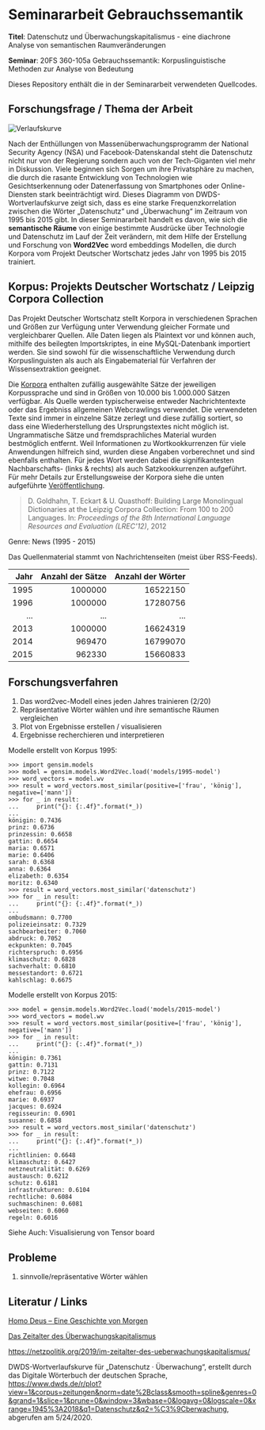# Seminararbeit Gebrauchssemantik

**Titel**: Datenschutz und Überwachungskapitalismus - eine diachrone Analyse von semantischen Raumveränderungen

**Seminar**: 20FS 360-105a Gebrauchssemantik: Korpuslinguistische Methoden zur Analyse von Bedeutung

Dieses Repository enthält die in der Seminararbeit verwendeten Quellcodes.

## Forschungsfrage / Thema der Arbeit

![Verlaufskurve](./images/dwds_verlaufskurven_datenschutz_überwachung.png)

Nach der Enthüllungen von Massenüberwachungsprogramm der National Security Agency (NSA) und Facebook-Datenskandal steht 
die Datenschutz nicht nur von der Regierung sondern auch von der Tech-Giganten viel mehr in Diskussion. 
Viele beginnen sich Sorgen um ihre Privatsphäre zu machen, die durch die rasante Entwicklung von Technologien
wie Gesichtserkennung oder Datenerfassung von Smartphones oder Online-Diensten stark beeinträchtigt wird. 
Dieses Diagramm von DWDS-Wortverlaufskurve zeigt sich, dass es eine starke Frequenzkorrelation zwischen
die Wörter „Datenschutz“ und „Überwachung“ im Zeitraum von 1995 bis 2015 gibt. In dieser Seminararbeit handelt es davon, 
wie sich die **semantische Räume** von einige bestimmte Ausdrücke über Technologie und Datenschutz im Lauf der Zeit verändern,
mit dem Hilfe der Erstellung und Forschung von **Word2Vec** word embeddings Modellen, die durch Korpora vom Projekt Deutscher 
Wortschatz jedes Jahr von 1995 bis 2015 trainiert. 


## Korpus: Projekts Deutscher Wortschatz / Leipzig Corpora Collection

Das Projekt Deutscher Wortschatz stellt Korpora in verschiedenen Sprachen und Größen zur Verfügung unter Verwendung 
gleicher Formate und vergleichbarer Quellen. Alle Daten liegen als Plaintext vor und können auch, mithilfe des 
beilegten Importskriptes, in eine MySQL-Datenbank importiert werden. Sie sind sowohl für die wissenschaftliche 
Verwendung durch Korpuslinguisten als auch als Eingabematerial für Verfahren der Wissensextraktion geeignet.

Die [Korpora](https://wortschatz.uni-leipzig.de/de/download) enthalten zufällig ausgewählte Sätze der jeweiligen 
Korpussprache und sind in Größen von 10.000 bis 
1.000.000 Sätzen verfügbar. Als Quelle werden typischerweise entweder Nachrichtentexte oder das Ergebniss allgemeinen 
Webcrawlings verwendet. Die verwendeten Texte sind immer in einzelne Sätze zerlegt und diese zufällig sortiert, 
so dass eine Wiederherstellung des Ursprungstextes nicht möglich ist. Ungrammatische Sätze und fremdsprachliches 
Material wurden bestmöglich entfernt. Weil Informationen zu Wortkookkurrenzen für viele Anwendungen hilfreich sind, 
wurden diese Angaben vorberechnet und sind ebenfalls enthalten. Für jedes Wort werden dabei die signifikantesten 
Nachbarschafts- (links & rechts) als auch Satzkookkurrenzen aufgeführt. Für mehr Details zur Erstellungsweise der 
Korpora siehe die unten aufgeführte [Veröffentlichung](http://www.lrec-conf.org/proceedings/lrec2012/pdf/327_Paper.pdf). 

>D. Goldhahn, T. Eckart & U. Quasthoff: Building Large Monolingual Dictionaries at the Leipzig Corpora Collection: 
From 100 to 200 Languages.
In: _Proceedings of the 8th International Language Resources and Evaluation (LREC'12)_, 2012

Genre: News (1995 - 2015)

Das Quellenmaterial stammt von Nachrichtenseiten (meist über RSS-Feeds).

| Jahr | Anzahl der Sätze | Anzahl der Wörter |
| ---: | ---: | ---: |
| 1995 | 1000000 | 16522150 |
| 1996 | 1000000 | 17280756 |
| ... | ... | ... |
| 2013 | 1000000 | 16624319 |
| 2014 | 969470 | 16799070 |
| 2015 | 962330 | 15660833 |

## Forschungsverfahren

1. Das word2vec-Modell eines jeden Jahres trainieren (2/20)
2. Repräsentative Wörter wählen und ihre semantische Räumen vergleichen
3. Plot von Ergebnisse erstellen / visualisieren
4. Ergebnisse recherchieren und interpretieren

Modelle erstellt von Korpus 1995:
```
>>> import gensim.models
>>> model = gensim.models.Word2Vec.load('models/1995-model')
>>> word_vectors = model.wv
>>> result = word_vectors.most_similar(positive=['frau', 'könig'], negative=['mann'])
>>> for _ in result:
...     print("{}: {:.4f}".format(*_))
... 
königin: 0.7436
prinz: 0.6736
prinzessin: 0.6658
gattin: 0.6654
maria: 0.6571
marie: 0.6406
sarah: 0.6368
anna: 0.6364
elizabeth: 0.6354
moritz: 0.6340
>>> result = word_vectors.most_similar('datenschutz')
>>> for _ in result:
...     print("{}: {:.4f}".format(*_))
... 
ombudsmann: 0.7700
polizeieinsatz: 0.7329
sachbearbeiter: 0.7060
abdruck: 0.7052
eckpunkten: 0.7045
richterspruch: 0.6956
klimaschutz: 0.6828
sachverhalt: 0.6810
messestandort: 0.6721
kahlschlag: 0.6675
```

Modelle erstellt von Korpus 2015:
```
>>> model = gensim.models.Word2Vec.load('models/2015-model')
>>> word_vectors = model.wv
>>> result = word_vectors.most_similar(positive=['frau', 'könig'], negative=['mann'])
>>> for _ in result:
...     print("{}: {:.4f}".format(*_))
... 
königin: 0.7361
gattin: 0.7131
prinz: 0.7122
witwe: 0.7048
kollegin: 0.6964
ehefrau: 0.6956
marie: 0.6937
jacques: 0.6924
regisseurin: 0.6901
susanne: 0.6858
>>> result = word_vectors.most_similar('datenschutz')
>>> for _ in result:
...     print("{}: {:.4f}".format(*_))
... 
richtlinien: 0.6648
klimaschutz: 0.6427
netzneutralität: 0.6269
austausch: 0.6212
schutz: 0.6181
infrastrukturen: 0.6104
rechtliche: 0.6084
suchmaschinen: 0.6081
webseiten: 0.6060
regeln: 0.6016
```
Siehe Auch: Visualisierung von Tensor board

## Probleme
1. sinnvolle/repräsentative Wörter wählen


## Literatur / Links

[Homo Deus – Eine Geschichte von Morgen](https://www.amazon.de/Homo-Deus-Eine-Geschichte-Morgen/dp/3406704018)

[Das Zeitalter des Überwachungskapitalismus](https://www.amazon.de/Das-Zeitalter-%C3%9Cberwachungskapitalismus-Shoshana-Zuboff/dp/359350930X/ref=sr_1_1?adgrpid=66677788796&dchild=1&gclid=CjwKCAjwtqj2BRBYEiwAqfzur_CE5mW1ykkuyKnpXtibrdaAr1UXqZZefTMoCzBziWDqTan-cIWtrBoCy4kQAvD_BwE&hvadid=380928051798&hvdev=c&hvlocphy=1003248&hvnetw=g&hvqmt=b&hvrand=14619687782605736049&hvtargid=kwd-600813601594&hydadcr=14744_1980669&keywords=der+%C3%BCberwachungskapitalismus&qid=1590343817&sr=8-1)

https://netzpolitik.org/2019/im-zeitalter-des-ueberwachungskapitalismus/

DWDS-Wortverlaufskurve für „Datenschutz · Überwachung“, erstellt durch das Digitale Wörterbuch der deutschen Sprache, 
<https://www.dwds.de/r/plot?view=1&corpus=zeitungen&norm=date%2Bclass&smooth=spline&genres=0&grand=1&slice=1&prune=0&window=3&wbase=0&logavg=0&logscale=0&xrange=1945%3A2018&q1=Datenschutz&q2=%C3%9Cberwachung>, 
abgerufen am 5/24/2020.
